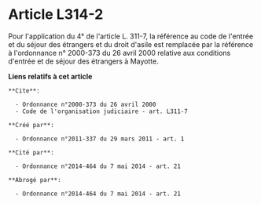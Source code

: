 # Article L314-2

Pour l'application du 4° de l'article L. 311-7, la référence au code de l'entrée et du séjour des étrangers et du droit
d'asile est remplacée par la référence à l'ordonnance n° 2000-373 du 26 avril 2000 relative aux conditions d'entrée et de
séjour des étrangers à Mayotte.

**Liens relatifs à cet article**

	**Cite**:

	  - Ordonnance n°2000-373 du 26 avril 2000
	  - Code de l'organisation judiciaire - art. L311-7

	**Créé par**:

	  - Ordonnance n°2011-337 du 29 mars 2011 - art. 1

	**Cité par**:

	  - Ordonnance n°2014-464 du 7 mai 2014 - art. 21

	**Abrogé par**:

	  - Ordonnance n°2014-464 du 7 mai 2014 - art. 21
